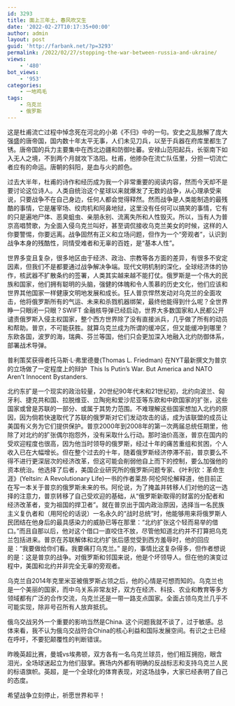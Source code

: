 ```yaml
---
id: 3293
title: 面上三年土，春风吹又生
date: '2022-02-27T10:17:35+00:00'
author: admin
layout: post
guid: 'http://farbank.net/?p=3293'
permalink: /2022/02/27/stopping-the-war-between-russia-and-ukraine/
views:
    - '480'
bot_views:
    - '953'
categories:
    - 一地鸡毛
tags:
    - 乌克兰
    - 俄罗斯
---
```


这是杜甫流亡过程中悼念死在河北的小弟《不归》中的一句。安史之乱肢解了庞大强盛的唐帝国，国内数十年太平无事，人们未见刀兵，以至于兵器在府库里都生了锈。唐帝国的兵力主要集中在西北边疆和防御吐蕃。安禄山范阳起兵，长驱南下如入无人之境，不到两个月就攻下洛阳。杜甫，他掺杂在流亡队伍里，分担一切流亡者应有的命运。唐朝的斜阳，是血与火的颜色。

过去大半年，杜甫的诗作和经历成为我一个非常重要的阅读内容，然而今天却不是要讨论这位诗人。人类自统治这个星球以来就爆发了无数的战争，从心理承受来说，只要战争不在自己身边，任何人都会觉得释然。然而战争是人类能制造的最残酷的事情，它是屠宰场、绞肉机和阿鼻地狱，这里没有任何可以搞笑的事情，它有的只是遍地尸体、恶臭蛆虫、亲朋永别、流离失所和人性毁灭。所以，当有人为普京高唱赞歌，为全面入侵乌克兰叫好，甚至调侃接收乌克兰美女的时候，这样的人你要警惕，你要远离。战争固然有正义和立场问题，但作为一个“旁观者”，认识到战争本身的残酷性，同情受难者和无辜的百姓，是“基本人性”。

世界多变且复杂，很多地区由于经济、政治、宗教等各方面的差异，有很多不安定因素，但我们不是都要通过战争解决争端。现代文明机制的深化，全球经济体的协作，核武器不扩散条约的签署，人类其实越来越不能打仗。俄罗斯是一个伟大的民族和国家，他们拥有聪明的头脑，强健的体魄和令人羡慕的历史文化，他们应该和世界其他国家一样健康文明地发展和成长。狂人普京悍然发动对乌克兰的全面攻击，他将俄罗斯所有的气运、未来和杀戮机器绑架，最终他能得到什么呢？全世界睁一只眼闭一只眼？SWIFT 金融核导弹已经启动，世界大多数国家和人民都公开谴责俄罗斯入侵主权国家，整个西方世界除了没有直接派兵，几乎做了所有的动员和帮助。普京，不可能获胜。就算乌克兰成为所谓的缓冲区，但又能缓冲到哪里？东欧各国，波罗的海，瑞典、芬兰等国，他们只会更加深入地融入北约防御体系，部署战术导弹。

普利策奖获得者托马斯·L·弗里德曼(Thomas L. Friedman) 在NYT最新撰文为普京的立场做了一定程度上的辩护  This Is Putin’s War. But America and NATO Aren’t Innocent Bystanders.

北约东扩是一个现实的政治较量，20世纪90年代末和21世纪初，北约向波兰、匈牙利、捷克共和国、拉脱维亚、立陶宛和爱沙尼亚等东欧和中欧国家的扩张，这些国家或曾是苏联的一部分、或属于其势力范围。不难理解这些国家想加入北约的原因，因为倘若快速取代了苏联的俄罗斯对它们发动攻击的话，成为该联盟的成员让美国有义务为它们提供保护。普京2000年到2008年的第一次两届总统任期里，他除了对北约的扩张偶尔抱怨外，没有采取什么行动。那时油价高涨，普京在国内的受欢迎程度也很高，因为他当时领导的俄罗斯，经过十年的痛苦重组和贫困，个人收入已在大幅增长。但在整个过去的十年，随着俄罗斯经济停滞不前，普京要么不得不进行更深层次的经济改革，但这可能会削弱他自上而下的控制，要么加强他的资本统治。他选择了后者，美国企业研究所的俄罗斯问题专家、《叶利钦：革命生涯》(Yeltsin: A Revolutionary Life)一书的作者莱昂·阿伦阿伦解释道，他目前正在写一本关于普京的俄罗斯未来的书。阿伦说，为了掩盖并转移人们对他的这一选择的注意力，普京转移了自己受欢迎的基础，从“俄罗斯新取得的财富的分配者和经济改革者，变为祖国的捍卫者”。就在普京出于国内政治原因，选择当一名民族主义复仇者和（用阿伦的话说）一名永久的“战时总统”时，他能够用来将俄罗斯人民团结在他身后的最具感染力的威胁已等在那里：“北约扩张这个轻而易举的借口。”而且自那以后，他对这个借口一直咬住不放，尽管他知道北约并不打算把乌克兰包括进来。普京在苏联解体和北约扩张后感觉受到西方羞辱时，他的回应是：“我要做给你们看。我要痛打乌克兰。” 是的，事情比这复杂得多，但作者想说的是：这是普京的战争。对俄罗斯和邻国来说，他是个坏领导人。但在他的演变过程中，美国和北约并非完全无辜的旁观者。

乌克兰自2014年克里米亚被俄罗斯占领之后，他的心情是可想而知的。乌克兰也是一个美丽的国家，而中乌关系非常友好，双方在经济、科技、农业和教育等多方领域都有广泛的合作交流，乌克兰还是一带一路支点国家。全面占领乌克兰几乎不可能实现，除非号召所有人放弃抵抗。

俄乌交战另外一个重要的影响当然是China. 这个问题我就不谈了，过于敏感。总体来看，我不认为俄乌交战符合China的核心利益和国际发展空间。有识之士已经在呼吁，不要犯颠覆性的判断错误。

昨晚英超比赛，曼城vs埃弗顿，双方各有一名乌克兰球员，他们相互拥抱，眼含泪光，全场球迷起立为他们鼓掌。赛场内外都有明确的反战标志和支持乌克兰人民的标语旗帜。英超，是一个全球化的体育表现，对这场战争，大家已经表明了自己的态度。

希望战争立刻停止，祈愿世界和平！
